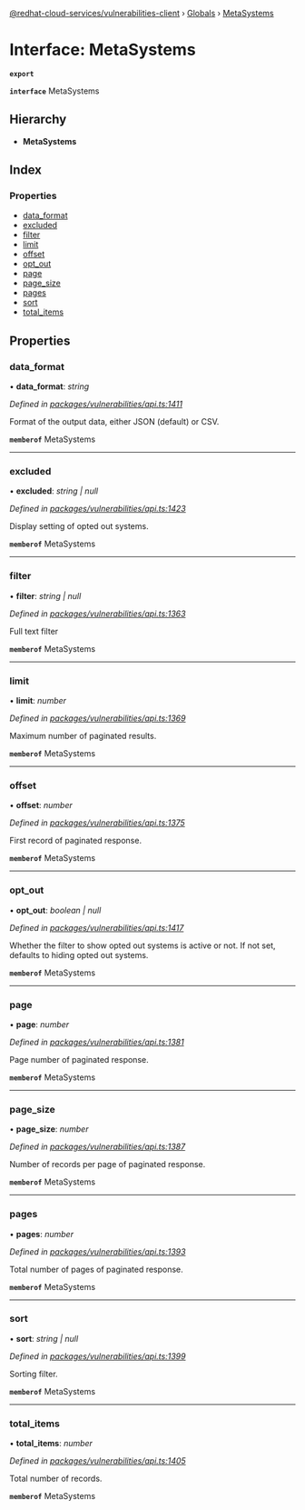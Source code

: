 [@redhat-cloud-services/vulnerabilities-client](../README.md) › [Globals](../globals.md) › [MetaSystems](metasystems.md)

# Interface: MetaSystems

**`export`** 

**`interface`** MetaSystems

## Hierarchy

* **MetaSystems**

## Index

### Properties

* [data_format](metasystems.md#data_format)
* [excluded](metasystems.md#excluded)
* [filter](metasystems.md#filter)
* [limit](metasystems.md#limit)
* [offset](metasystems.md#offset)
* [opt_out](metasystems.md#opt_out)
* [page](metasystems.md#page)
* [page_size](metasystems.md#page_size)
* [pages](metasystems.md#pages)
* [sort](metasystems.md#sort)
* [total_items](metasystems.md#total_items)

## Properties

###  data_format

• **data_format**: *string*

*Defined in [packages/vulnerabilities/api.ts:1411](https://github.com/RedHatInsights/javascript-clients/blob/master/packages/vulnerabilities/api.ts#L1411)*

Format of the output data, either JSON (default) or CSV.

**`memberof`** MetaSystems

___

###  excluded

• **excluded**: *string | null*

*Defined in [packages/vulnerabilities/api.ts:1423](https://github.com/RedHatInsights/javascript-clients/blob/master/packages/vulnerabilities/api.ts#L1423)*

Display setting of opted out systems.

**`memberof`** MetaSystems

___

###  filter

• **filter**: *string | null*

*Defined in [packages/vulnerabilities/api.ts:1363](https://github.com/RedHatInsights/javascript-clients/blob/master/packages/vulnerabilities/api.ts#L1363)*

Full text filter

**`memberof`** MetaSystems

___

###  limit

• **limit**: *number*

*Defined in [packages/vulnerabilities/api.ts:1369](https://github.com/RedHatInsights/javascript-clients/blob/master/packages/vulnerabilities/api.ts#L1369)*

Maximum number of paginated results.

**`memberof`** MetaSystems

___

###  offset

• **offset**: *number*

*Defined in [packages/vulnerabilities/api.ts:1375](https://github.com/RedHatInsights/javascript-clients/blob/master/packages/vulnerabilities/api.ts#L1375)*

First record of paginated response.

**`memberof`** MetaSystems

___

###  opt_out

• **opt_out**: *boolean | null*

*Defined in [packages/vulnerabilities/api.ts:1417](https://github.com/RedHatInsights/javascript-clients/blob/master/packages/vulnerabilities/api.ts#L1417)*

Whether the filter to show opted out systems is active or not. If not set, defaults to hiding opted out systems.

**`memberof`** MetaSystems

___

###  page

• **page**: *number*

*Defined in [packages/vulnerabilities/api.ts:1381](https://github.com/RedHatInsights/javascript-clients/blob/master/packages/vulnerabilities/api.ts#L1381)*

Page number of paginated response.

**`memberof`** MetaSystems

___

###  page_size

• **page_size**: *number*

*Defined in [packages/vulnerabilities/api.ts:1387](https://github.com/RedHatInsights/javascript-clients/blob/master/packages/vulnerabilities/api.ts#L1387)*

Number of records per page of paginated response.

**`memberof`** MetaSystems

___

###  pages

• **pages**: *number*

*Defined in [packages/vulnerabilities/api.ts:1393](https://github.com/RedHatInsights/javascript-clients/blob/master/packages/vulnerabilities/api.ts#L1393)*

Total number of pages of paginated response.

**`memberof`** MetaSystems

___

###  sort

• **sort**: *string | null*

*Defined in [packages/vulnerabilities/api.ts:1399](https://github.com/RedHatInsights/javascript-clients/blob/master/packages/vulnerabilities/api.ts#L1399)*

Sorting filter.

**`memberof`** MetaSystems

___

###  total_items

• **total_items**: *number*

*Defined in [packages/vulnerabilities/api.ts:1405](https://github.com/RedHatInsights/javascript-clients/blob/master/packages/vulnerabilities/api.ts#L1405)*

Total number of records.

**`memberof`** MetaSystems
